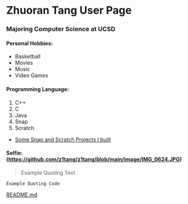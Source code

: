 # Zhuoran Tang User Page 

### Majoring Computer Science at UCSD


#### Personal Hobbies:

- Basketball
- Movies
- Music
- Video Games


#### Programming Language:

1. C++
2. C
3. Java
4. Snap
5. Scratch
- [Some Snap and Scratch Projects I built](https://sites.google.com/view/ucsd-edu-zhuoran-tang/home)


#### Selfie: (https://github.com/z1tang/z1tang/blob/main/image/IMG_0624.JPG)

> Example Quoting Text

`Example Quoting Code`

[README.md](z1tang/README.md)
